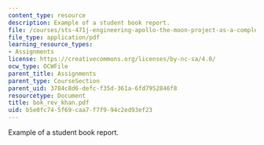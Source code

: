 ```yaml
---
content_type: resource
description: Example of a student book report.
file: /courses/sts-471j-engineering-apollo-the-moon-project-as-a-complex-system-spring-2007/b5e0fc745f69caa7f7f994c2ed93ef23_bok_rev_khan.pdf
file_type: application/pdf
learning_resource_types:
- Assignments
license: https://creativecommons.org/licenses/by-nc-sa/4.0/
ocw_type: OCWFile
parent_title: Assignments
parent_type: CourseSection
parent_uid: 3784c8d6-defc-f35d-361a-6fd7952846f8
resourcetype: Document
title: bok_rev_khan.pdf
uid: b5e0fc74-5f69-caa7-f7f9-94c2ed93ef23
---
```

Example of a student book report.